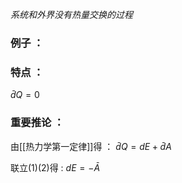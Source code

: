 $\begin{equation}\tag{绝热过程}
系统和外界没有热量交换的过程
\end{equation}$

### 例子 ：

### 特点 ：

$\begin{equation}\tag{1}
\bar{d}Q=0
\end{equation}$

### 重要推论 ：

   由[[热力学第一定律]]得 ：
$\begin{equation}\tag{2}
\bar{d}Q=dE+\bar{d}A
\end{equation}$

联立(1)(2)得 :
$\begin{equation}\tag{结论}
dE=-\bar{A}
\end{equation}$